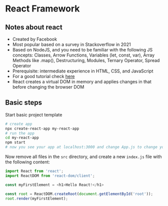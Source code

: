 # React Framework

## Notes about react
- Created by Facebook
- Most popular based on a survey in Stackoverflow in 2021
- Based on NodeJS, and you need to be familiar with the following JS concepts: Classes, Arrow Functions, Variables (let, const, var), Array Methods like .map(), Destructuring, Modules, Ternary Operator, Spread Operator
- Prerequisite: intermediate experience in HTML, CSS, and JavaScript
- For a good tutorial check [here](https://www.w3schools.com/REACT)
- React creates a virtual DOM in memory and applies changes in that before changing the browser DOM

## Basic steps
Start basic project template
```bash
# create app
npx create-react-app my-react-app
# run the app
cd my-react-app
npm start
# now you see your app at localhost:3000 and change App.js to change your app
```

Now remove all files in the `src` directory, and create a new `index.js` file with the following content:
```js
import React from 'react';
import ReactDOM from 'react-dom/client';

const myFirstElement = <h1>Hello React!</h1>

const root = ReactDOM.createRoot(document.getElementById('root'));
root.render(myFirstElement);
```

